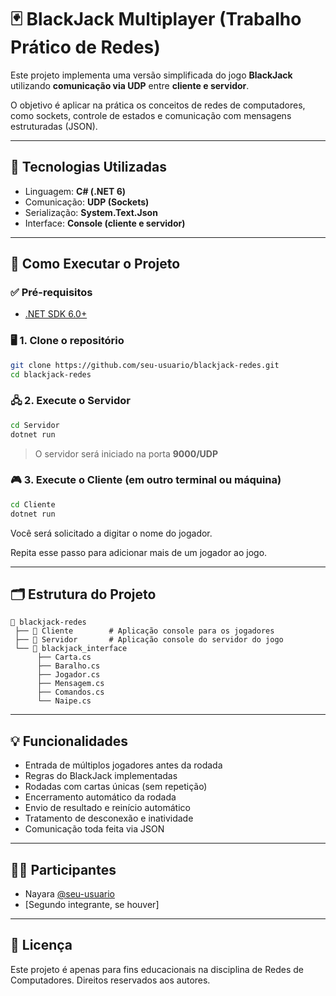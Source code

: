 # 🃏 BlackJack Multiplayer (Trabalho Prático de Redes)

Este projeto implementa uma versão simplificada do jogo **BlackJack** utilizando **comunicação via UDP** entre **cliente e servidor**.

O objetivo é aplicar na prática os conceitos de redes de computadores, como sockets, controle de estados e comunicação com mensagens estruturadas (JSON).

---

## 🧠 Tecnologias Utilizadas

- Linguagem: **C# (.NET 6)**
- Comunicação: **UDP (Sockets)**
- Serialização: **System.Text.Json**
- Interface: **Console (cliente e servidor)**

---

## 🚀 Como Executar o Projeto

### ✅ Pré-requisitos

- [.NET SDK 6.0+](https://dotnet.microsoft.com/en-us/download)

### 🖥️ 1. Clone o repositório

```bash
git clone https://github.com/seu-usuario/blackjack-redes.git
cd blackjack-redes
```

### 🖧 2. Execute o **Servidor**

```bash
cd Servidor
dotnet run
```

> O servidor será iniciado na porta **9000/UDP**

### 🎮 3. Execute o **Cliente** (em outro terminal ou máquina)

```bash
cd Cliente
dotnet run
```

Você será solicitado a digitar o nome do jogador.

Repita esse passo para adicionar mais de um jogador ao jogo.

---

## 🗂️ Estrutura do Projeto

```
📁 blackjack-redes
 ├── 📁 Cliente        # Aplicação console para os jogadores
 ├── 📁 Servidor       # Aplicação console do servidor do jogo
 └── 📁 blackjack_interface
      ├── Carta.cs
      ├── Baralho.cs
      ├── Jogador.cs
      ├── Mensagem.cs
      ├── Comandos.cs
      └── Naipe.cs
```

---

## 💡 Funcionalidades

- Entrada de múltiplos jogadores antes da rodada
- Regras do BlackJack implementadas
- Rodadas com cartas únicas (sem repetição)
- Encerramento automático da rodada
- Envio de resultado e reinício automático
- Tratamento de desconexão e inatividade
- Comunicação toda feita via JSON

---

## 👩‍💻 Participantes

- Nayara [@seu-usuario](https://github.com/seu-usuario)
- [Segundo integrante, se houver]

---

## 📄 Licença

Este projeto é apenas para fins educacionais na disciplina de Redes de Computadores. Direitos reservados aos autores.
